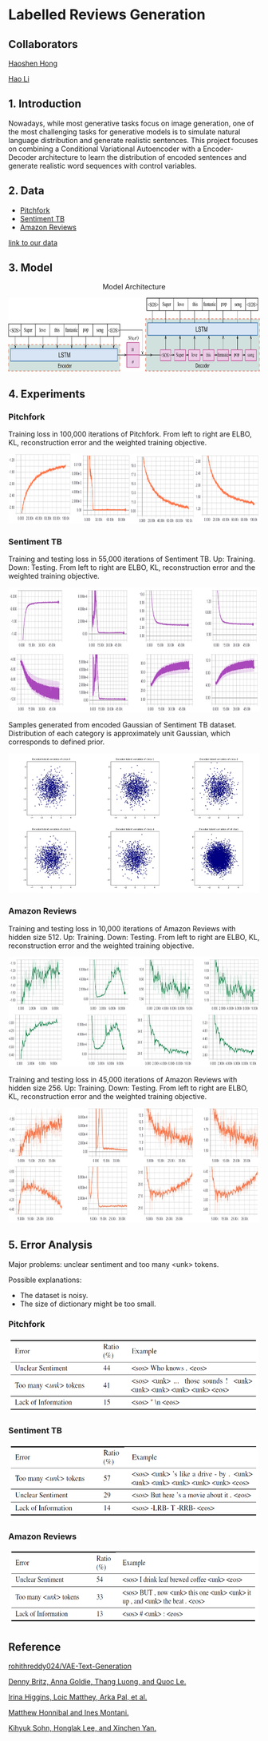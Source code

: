 # Labelled Reviews Generation

## Collaborators

[Haoshen Hong](https://github.com/HowsenH)

[Hao Li](https://github.com/haoli94)


## 1. Introduction

Nowadays, while most generative tasks focus on image generation, one of the
most challenging tasks for generative models is to simulate natural language
distribution and generate realistic sentences. This project focuses on combining a
Conditional Variational Autoencoder with a Encoder-Decoder architecture to learn
the distribution of encoded sentences and generate realistic word sequences with
control variables.

## 2. Data
- [Pitchfork](https://www.kaggle.com/bcyphers/pitchfork-reviews)
- [Sentiment TB](https://nlp.stanford.edu/sentiment/)
- [Amazon Reviews](http://jmcauley.ucsd.edu/data/amazon/)


[link to our data](https://drive.google.com/open?id=1ZtNRlMHObf6EPQHKM1daGu7Y8EPUKyn2)

## 3. Model

<p align="center">Model Architecture</p>
<p align="center">
<img src="https://github.com/AlexaYuqinD/Labelled-Reviews-Generation/blob/master/images/VAE.png" 
 width="735" height="147" />
</p>

## 4. Experiments

### Pitchfork
Training loss in 100,000 iterations of Pitchfork. From left to right are ELBO, KL, reconstruction error and the weighted training objective.
<p align="center">
<img src="https://github.com/AlexaYuqinD/Labelled-Reviews-Generation/blob/master/images/pitch.png" 
 width="700" height="140" />
</p>

### Sentiment TB
Training and testing loss in 55,000 iterations of Sentiment TB. Up: Training. Down: Testing. From left to right are ELBO, KL, reconstruction error and the weighted training objective.
<p align="center">
<img src="https://github.com/AlexaYuqinD/Labelled-Reviews-Generation/blob/master/images/sentiment.jpg" 
 width="700" height="250" />
</p>

Samples generated from encoded Gaussian of Sentiment TB dataset. Distribution of each category is approximately unit Gaussian, which corresponds to defined prior.
<p align="center">
<img src="https://github.com/AlexaYuqinD/Labelled-Reviews-Generation/blob/master/images/latent.png" 
 width="670" height="280" />
</p>

### Amazon Reviews
Training and testing loss in 10,000 iterations of Amazon Reviews with hidden size 512. Up: Training. Down: Testing. From left to right are ELBO, KL, reconstruction error and the weighted
training objective.
<p align="center">
<img src="https://github.com/AlexaYuqinD/Labelled-Reviews-Generation/blob/master/images/amazon_512.jpg" 
 width="700" height="220" />
</p>

Training and testing loss in 45,000 iterations of Amazon Reviews with hidden size 256. Up: Training. Down: Testing. From left to right are ELBO, KL, reconstruction error and the weighted
training objective.
<p align="center">
<img src="https://github.com/AlexaYuqinD/Labelled-Reviews-Generation/blob/master/images/amazon_256.jpg" 
 width="700" height="230" />
</p>

## 5. Error Analysis

Major problems: unclear sentiment and too many <unk\> tokens.

Possible explanations: 

- The dataset is noisy.
- The size of dictionary might be too small.

### Pitchfork

<p align="center">
<img src="https://github.com/AlexaYuqinD/Labelled-Reviews-Generation/blob/master/images/error1.PNG" 
 width="500" height="150" />
</p>


### Sentiment TB
<p align="center">
<img src="https://github.com/AlexaYuqinD/Labelled-Reviews-Generation/blob/master/images/error2.PNG" 
 width="500" height="150" />
</p>


### Amazon Reviews
<p align="center">
<img src="https://github.com/AlexaYuqinD/Labelled-Reviews-Generation/blob/master/images/error3.PNG" 
 width="500" height="150" />
</p>


## Reference

[rohithreddy024/VAE-Text-Generation](https://github.com/rohithreddy024/VAE-Text-Generation)

[Denny Britz, Anna Goldie, Thang Luong, and Quoc Le.](https://arxiv.org/abs/1703.03906)

[Irina Higgins, Loic Matthey, Arka Pal, et al.](https://openreview.net/forum?id=Sy2fzU9gl)

[Matthew Honnibal and Ines Montani.](https://github.com/explosion/spaCy)

[Kihyuk Sohn, Honglak Lee, and Xinchen Yan.](https://pdfs.semanticscholar.org/3f25/e17eb717e5894e0404ea634451332f85d287.pdf)